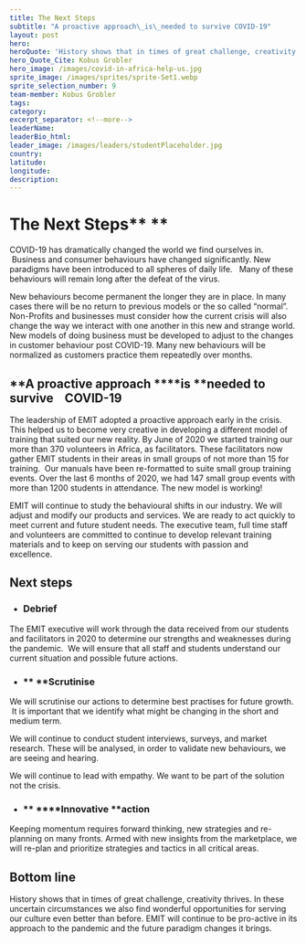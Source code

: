 ```yaml
---
title: The Next Steps
subtitle: "A proactive approach\_is\_needed to survive COVID-19"
layout: post
hero:
heroQuote: 'History shows that in times of great challenge, creativity thrives'
hero_Quote_Cite: Kobus Grobler
hero_image: /images/covid-in-africa-help-us.jpg
sprite_image: /images/sprites/sprite-Set1.webp
sprite_selection_number: 9
team-member: Kobus Grobler
tags:
category:
excerpt_separator: <!--more-->
leaderName:
leaderBio_html:
leader_image: /images/leaders/studentPlaceholder.jpg
country:
latitude:
longitude:
description:
---
```


# **The Next Steps****&nbsp;**

COVID-19 has dramatically changed the world we find ourselves in. &nbsp;Business and consumer behaviours have changed significantly. New paradigms have been introduced to all spheres of daily life. &nbsp; Many of these behaviours will remain long after the defeat of the virus.&nbsp;&nbsp;

New behaviours become permanent the longer they are in place. In many cases there will be no return to previous models or the so called “normal”. Non-Profits and businesses must consider how the current crisis will also change the way we interact with one another in this new and strange world. New models of doing business must be developed to adjust to the changes in customer behaviour post COVID-19. Many new behaviours will be normalized as customers practice them repeatedly over months.&nbsp;

## **A proactive approach&nbsp;****is&nbsp;****needed to survive&nbsp; &nbsp; COVID-19**&nbsp;

The leadership of EMIT adopted a proactive approach early in the crisis. This helped us to become very creative in developing a different model of training that suited our new reality. By June of 2020 we started training our more than 370 volunteers in Africa, as facilitators. These facilitators now gather EMIT students in their areas in small groups of not more than 15 for training. &nbsp;Our manuals have been re-formatted to suite small group training events. Over the last 6 months of 2020, we had 147 small group events with more than 1200 students in attendance. The new model is working\!&nbsp;&nbsp;

EMIT will continue to study the behavioural shifts in our industry. We will adjust and modify our products and services. We are ready to act quickly to meet current and future student needs. The executive team, full time staff and volunteers are committed to continue to develop relevant training materials and to keep on serving our students with passion and excellence.&nbsp;&nbsp;

## **Next steps&nbsp;**&nbsp;

* ### **Debrief**&nbsp;

The EMIT executive will work through the data received from our students and facilitators in 2020 to determine our strengths and weaknesses during the pandemic. &nbsp;We will ensure that all staff and students understand our current situation and possible future actions.&nbsp;

* ### **&nbsp;****Scrutinise**&nbsp;

We will scrutinise our actions to determine best practises for future growth. &nbsp;It is important that we identify what might be changing in the short and medium term.&nbsp;&nbsp;

We will continue to conduct student interviews, surveys, and market research. These will be analysed, in order to validate new behaviours, we are seeing and hearing.&nbsp;&nbsp;

We will continue to lead with empathy. We want to be part of the solution not the crisis.&nbsp;

* ### **&nbsp;****Innovative&nbsp;****action**

Keeping momentum requires forward thinking, new strategies and re-planning on many fronts. Armed with new insights from the marketplace, we will re-plan and prioritize strategies and tactics in all critical areas.&nbsp;&nbsp;

## **Bottom line**&nbsp;

History shows that in times of great challenge, creativity thrives. In these uncertain circumstances we also find wonderful opportunities for serving our culture even better than before. EMIT will continue to be pro-active in its approach to the pandemic and the future paradigm changes it brings.&nbsp;
